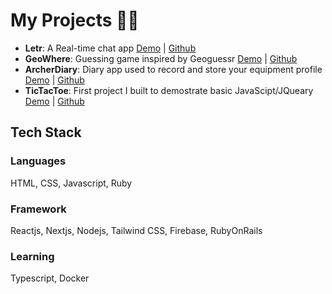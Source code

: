 # My Projects 👨‍💻

- **Letr**: A Real-time chat app [Demo](https://storied-seahorse-83953f.netlify.app/) | [Github](https://github.com/dkdam/Letr)
- **GeoWhere**: Guessing game inspired by Geoguessr [Demo](https://geowhere.netlify.app/) | [Github](https://github.com/dkdam/project2-client)
- **ArcherDiary**: Diary app used to record and store your equipment profile [Demo](https://archer-session-diaries.fly.dev/) | [Github](https://github.com/dkdam/Archer-Session-Diaries)
- **TicTacToe**: First project I built to demostrate basic JavaScipt/JQueary [Demo](https://dkdam.github.io/Tic-Tac-Toe/) | [Github](https://github.com/dkdam/Tic-Tac-Toe)

## Tech Stack
### Languages
HTML, CSS, Javascript, Ruby

### Framework
Reactjs, Nextjs, Nodejs, Tailwind CSS, Firebase, RubyOnRails

### Learning
Typescript, Docker

<!---
dkdam/dkdam is a ✨ special ✨ repository because its `README.md` (this file) appears on your GitHub profile.
You can click the Preview link to take a look at your changes.
--->
